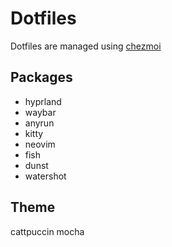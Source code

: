# Dotfiles

Dotfiles are managed using [chezmoi](https://chezmoi.io)

## Packages
- hyprland
- waybar
- anyrun
- kitty
- neovim
- fish
- dunst
- watershot

## Theme
cattpuccin mocha
